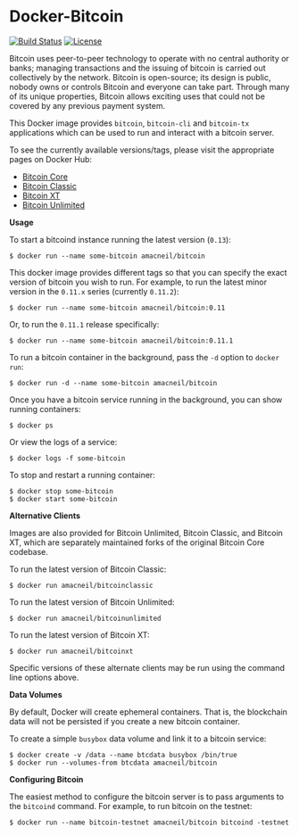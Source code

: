 # Docker-Bitcoin

[![Build Status](https://img.shields.io/travis/amacneil/docker-bitcoin.svg)](https://travis-ci.org/amacneil/docker-bitcoin)
[![License](https://img.shields.io/github/license/amacneil/docker-bitcoin.svg)](https://github.com/amacneil/docker-bitcoin/blob/master/LICENSE)

Bitcoin uses peer-to-peer technology to operate with no central authority or banks; managing transactions and the issuing of bitcoin is carried out collectively by the network. Bitcoin is open-source; its design is public, nobody owns or controls Bitcoin and everyone can take part. Through many of its unique properties, Bitcoin allows exciting uses that could not be covered by any previous payment system.

This Docker image provides `bitcoin`, `bitcoin-cli` and `bitcoin-tx` applications which can be used to run and interact with a bitcoin server.

To see the currently available versions/tags, please visit the appropriate pages on Docker Hub:

* [Bitcoin Core](https://hub.docker.com/r/amacneil/bitcoin/tags/)
* [Bitcoin Classic](https://hub.docker.com/r/amacneil/bitcoinclassic/tags/)
* [Bitcoin XT](https://hub.docker.com/r/amacneil/bitcoinxt/tags/)
* [Bitcoin Unlimited](https://hub.docker.com/r/amacneil/bitcoinunlimited/tags/)

**Usage**

To start a bitcoind instance running the latest version (`0.13`):

```
$ docker run --name some-bitcoin amacneil/bitcoin
```

This docker image provides different tags so that you can specify the exact version of bitcoin you wish to run. For example, to run the latest minor version in the `0.11.x` series (currently `0.11.2`):

```
$ docker run --name some-bitcoin amacneil/bitcoin:0.11
```

Or, to run the `0.11.1` release specifically:

```
$ docker run --name some-bitcoin amacneil/bitcoin:0.11.1
```

To run a bitcoin container in the background, pass the `-d` option to `docker run`:

```
$ docker run -d --name some-bitcoin amacneil/bitcoin
```

Once you have a bitcoin service running in the background, you can show running containers:

```
$ docker ps
```

Or view the logs of a service:

```
$ docker logs -f some-bitcoin
```

To stop and restart a running container:

```
$ docker stop some-bitcoin
$ docker start some-bitcoin
```

**Alternative Clients**

Images are also provided for Bitcoin Unlimited, Bitcoin Classic, and Bitcoin XT, which are separately maintained forks of the original Bitcoin Core codebase.

To run the latest version of Bitcoin Classic:

```
$ docker run amacneil/bitcoinclassic
```

To run the latest version of Bitcoin Unlimited:

```
$ docker run amacneil/bitcoinunlimited
```

To run the latest version of Bitcoin XT:

```
$ docker run amacneil/bitcoinxt
```

Specific versions of these alternate clients may be run using the command line options above.

**Data Volumes**

By default, Docker will create ephemeral containers. That is, the blockchain data will not be persisted if you create a new bitcoin container.

To create a simple `busybox` data volume and link it to a bitcoin service:

```
$ docker create -v /data --name btcdata busybox /bin/true
$ docker run --volumes-from btcdata amacneil/bitcoin
```

**Configuring Bitcoin**

The easiest method to configure the bitcoin server is to pass arguments to the `bitcoind` command. For example, to run bitcoin on the testnet:

```
$ docker run --name bitcoin-testnet amacneil/bitcoin bitcoind -testnet
```
